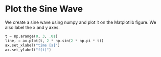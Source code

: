 # Plot the Sine Wave

We create a sine wave using numpy and plot it on the Matplotlib figure. We also label the x and y axes.

```python
t = np.arange(0, 3, .01)
line, = ax.plot(t, 2 * np.sin(2 * np.pi * t))
ax.set_xlabel("time [s]")
ax.set_ylabel("f(t)")
```
